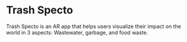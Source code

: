 # Trash Specto

Trash Specto is an AR app that helps users visualize their impact on the world in 3 aspects: Wastewater, garbage, and food waste.
